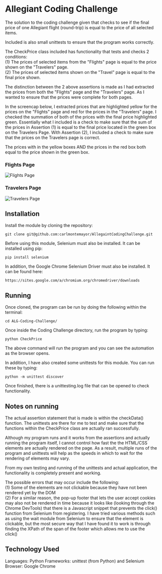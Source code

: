 # Allegiant Coding Challenge 

The solution to the coding challenge given that checks to see if the final price of 
one Allegiant flight (round-trip) is equal to the price of all selected items. 

Included is also small unittests to ensure that the program works correctly.

The CheckPrice class included has functionality that tests and checks 2 conditions:\
    (1) The prices of selected items from the "Flights" page is equal to the price
        shown on the "Travelers" page.  \
    (2) The prices of selected items shown on the "Travel" page is equal to the 
        final price shown.

The distinction between the 2 above assertions is made as I had extracted the prices
from both the "Flights" page and the "Travelers" page. As I wanted to ensure that 
the prices were complete for both pages.

In the screencap below, I extracted prices that are highlighted yellow for the prices on 
the "Flights" page and red for the prices in the "Travelers" page. I checked the 
summation of both of the prices with the final price highlighted green. Essentially what 
I included is a check to make sure that the sum of the prices in Assertion (1) is equal
to the final price located in the green box on the Travelers Page. With Assertion (2), I included
a check to make sure that the prices on the Travelers page is correct.

The prices with in the yellow boxes AND the prices in the red box both equal to the price shown in 
the green box.

### Flights Page 
![Flights Page](https://github.com/carlmontemayor/AllegaintCodingChallenge/blob/master/screenshots%20(referenced%20in%20README.md)/Flights%20Page.png)

### Travelers Page
![Travelers Page](https://github.com/carlmontemayor/AllegaintCodingChallenge/blob/master/screenshots%20(referenced%20in%20README.md)/Traveler's%20Page.png)

## Installation

Install the module by cloning the repository:
```
git clone git@github.com:carlmontemayor/AllegaintCodingChallenge.git
```

Before using this module, Selenium must also be installed. It can be installed using pip:
```
pip install selenium
```


In addition, the Google Chrome Selenium Driver must also be installed. It can be found here:
```
https://sites.google.com/a/chromium.org/chromedriver/downloads
```

## Running

Once cloned, the program can be run by doing the following within the terminal:
```
cd ALG-Coding-Challenge/
```

Once inside the Coding Challenge directory, run the program by typing:
```
python CheckPrice
```
The above command will run the program and you can see the automation as the browser 
opens.

In addition, I have also created some unittests for this module. You can run these by
typing:
```
python -m unittest discover
```

Once finished, there is a unittesting.log file that can be opened to check functionality.

## Notes on running
The actual assertion statement that is made is within the checkData() function. The unittests
are there for me to test and make sure that the functions within the CheckPrice class are actually
ran successfully.

Although my program runs and it works from the assertions and actually running the program itself, I cannot control
how fast the the HTML/CSS elements are actually rendered on the page. As a result, multiple runs of the program and 
unittests will help as the speeds in which to wait for the rendering of elements may vary.

From my own testing and running of the unittests and actual application, the functionality is completely present and working.

The possible errors that may occur include the following:\
(1) Some of the elements are not clickable because they have not been 
rendered yet by the DOM\
(2) For a similar reason, the pop-up footer that lets the user accept cookies may also not be rendered in time
because it looks like (looking through the Chrome DevTools) that there is a Javascript snippet that prevents the 
click() function from Selenium from registering. I have tried various methods such as using the wait module from 
Selenium to ensure that the element is clickable, but the most secure way that I have found it to work is through 
finding the XPath of the span of the footer which allows me to use the click()

## Technology Used
Languages: Python
Frameworks: unittest (from Python) and Selenium
Browser: Google Chrome
